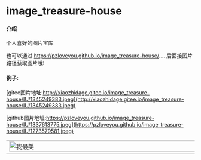 # image_treasure-house

#### 介绍
个人喜好的图片宝库


也可以通过 https://pzloveyou.github.io/image_treasure-house/.... 后面接图片路径获取图片哦!

#### 例子:

[gitee图片地址:http://xiaozhidage.gitee.io/image_treasure-house/IU/1345249383.jpeg](http://xiaozhidage.gitee.io/image_treasure-house/IU/1345249383.jpeg)


[github图片地址:https://pzloveyou.github.io/image_treasure-house/IU/1337613775.jpeg](https://pzloveyou.github.io/image_treasure-house/IU/1273579581.jpeg)

<table>
 <tr>
<td width=50%><img src='http://xiaozhidage.gitee.io/image_treasure-house/IU/1345249383.jpeg' title='我最美' width='600' height='53%' alt='我最美' /> </td>
<td><img src='https://pzloveyou.github.io/image_treasure-house/IU/1337613775.jpeg' title='我最帅' width='550' height='50%' alt='我最帅' /></td>
</tr>
</table>
